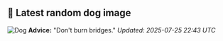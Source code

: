 ## 🐶 Latest random dog image
![Dog](https://images.dog.ceo/breeds/dhole/n02115913_612.jpg)
**Advice:** "Don't burn bridges."
*Updated: 2025-07-25 22:43 UTC*
